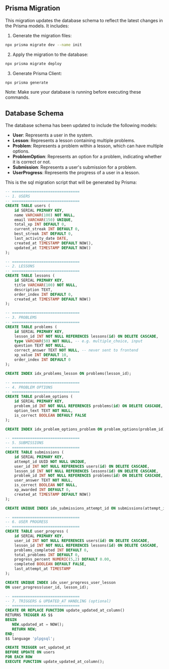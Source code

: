 ## Prisma Migration

This migration updates the database schema to reflect the latest changes in the Prisma models. It includes:
1. Generate the migration files:
  ```bash
  npx prisma migrate dev --name init
  ```

2. Apply the migration to the database:
  ```bash
  npx prisma migrate deploy
  ```

3. Generate Prisma Client:
  ```bash
  npx prisma generate
  ```

Note: Make sure your database is running before executing these commands.

## Database Schema

The database schema has been updated to include the following models:
- **User**: Represents a user in the system.
- **Lesson**: Represents a lesson containing multiple problems.
- **Problem**: Represents a problem within a lesson, which can have multiple options.
- **ProblemOption**: Represents an option for a problem, indicating whether it is correct or not.
- **Submission**: Represents a user's submission for a problem.
- **UserProgress**: Represents the progress of a user in a lesson.

This is the sql migration script that will be generated by Prisma:

```sql
-- ==============================
-- 1. USERS
-- ==============================
CREATE TABLE users (
    id SERIAL PRIMARY KEY,
    name VARCHAR(100) NOT NULL,
    email VARCHAR(150) UNIQUE,
    total_xp INT DEFAULT 0,
    current_streak INT DEFAULT 0,
    best_streak INT DEFAULT 0,
    last_activity_date DATE,
    created_at TIMESTAMP DEFAULT NOW(),
    updated_at TIMESTAMP DEFAULT NOW()
);

-- ==============================
-- 2. LESSONS
-- ==============================
CREATE TABLE lessons (
    id SERIAL PRIMARY KEY,
    title VARCHAR(100) NOT NULL,
    description TEXT,
    order_index INT DEFAULT 0,
    created_at TIMESTAMP DEFAULT NOW()
);

-- ==============================
-- 3. PROBLEMS
-- ==============================
CREATE TABLE problems (
    id SERIAL PRIMARY KEY,
    lesson_id INT NOT NULL REFERENCES lessons(id) ON DELETE CASCADE,
    type VARCHAR(50) NOT NULL, -- e.g. multiple_choice, input
    question TEXT NOT NULL,
    correct_answer TEXT NOT NULL, -- never sent to frontend
    xp_value INT DEFAULT 10,
    order_index INT DEFAULT 0
);

CREATE INDEX idx_problems_lesson ON problems(lesson_id);

-- ==============================
-- 4. PROBLEM OPTIONS
-- ==============================
CREATE TABLE problem_options (
    id SERIAL PRIMARY KEY,
    problem_id INT NOT NULL REFERENCES problems(id) ON DELETE CASCADE,
    option_text TEXT NOT NULL,
    is_correct BOOLEAN DEFAULT FALSE
);

CREATE INDEX idx_problem_options_problem ON problem_options(problem_id);

-- ==============================
-- 5. SUBMISSIONS
-- ==============================
CREATE TABLE submissions (
    id SERIAL PRIMARY KEY,
    attempt_id UUID NOT NULL UNIQUE,
    user_id INT NOT NULL REFERENCES users(id) ON DELETE CASCADE,
    lesson_id INT NOT NULL REFERENCES lessons(id) ON DELETE CASCADE,
    problem_id INT NOT NULL REFERENCES problems(id) ON DELETE CASCADE,
    user_answer TEXT NOT NULL,
    is_correct BOOLEAN NOT NULL,
    xp_awarded INT DEFAULT 0,
    created_at TIMESTAMP DEFAULT NOW()
);

CREATE UNIQUE INDEX idx_submissions_attempt_id ON submissions(attempt_id);

-- ==============================
-- 6. USER PROGRESS
-- ==============================
CREATE TABLE user_progress (
    id SERIAL PRIMARY KEY,
    user_id INT NOT NULL REFERENCES users(id) ON DELETE CASCADE,
    lesson_id INT NOT NULL REFERENCES lessons(id) ON DELETE CASCADE,
    problems_completed INT DEFAULT 0,
    total_problems INT DEFAULT 0,
    progress_percent NUMERIC(5,2) DEFAULT 0.00,
    completed BOOLEAN DEFAULT FALSE,
    last_attempt_at TIMESTAMP
);

CREATE UNIQUE INDEX idx_user_progress_user_lesson
ON user_progress(user_id, lesson_id);

-- ==============================
-- 7. TRIGGERS & UPDATED_AT HANDLING (optional)
-- ==============================
CREATE OR REPLACE FUNCTION update_updated_at_column()
RETURNS TRIGGER AS $$
BEGIN
   NEW.updated_at = NOW();
   RETURN NEW;
END;
$$ language 'plpgsql';

CREATE TRIGGER set_updated_at
BEFORE UPDATE ON users
FOR EACH ROW
EXECUTE FUNCTION update_updated_at_column();
```
